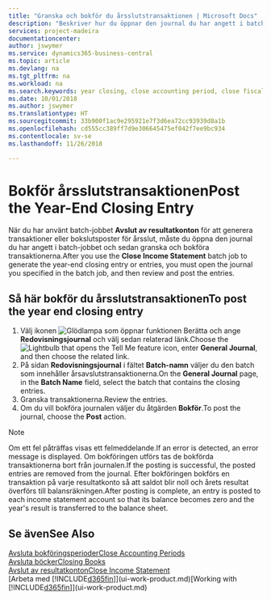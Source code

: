 ```yaml
---
title: "Granska och bokför du årsslutstransaktionen | Microsoft Docs"
description: "Beskriver hur du öppnar den journal du har angett i batch-jobbet Avslut av resultatkonton och sedan granska och bokföra årsslutstransaktionen."
services: project-madeira
documentationcenter: 
author: jswymer
ms.service: dynamics365-business-central
ms.topic: article
ms.devlang: na
ms.tgt_pltfrm: na
ms.workload: na
ms.search.keywords: year closing, close accounting period, close fiscal year, bank account detailed trial balance
ms.date: 10/01/2018
ms.author: jswymer
ms.translationtype: HT
ms.sourcegitcommit: 33b900f1ac9e295921e7f3d6ea72cc93939d8a1b
ms.openlocfilehash: cd555cc389ff7d9e306645475ef042f7ee9bc934
ms.contentlocale: sv-se
ms.lasthandoff: 11/26/2018

---
```

# <a name="post-the-year-end-closing-entry"></a><span data-ttu-id="ed661-103">Bokför årsslutstransaktionen</span><span class="sxs-lookup"><span data-stu-id="ed661-103">Post the Year-End Closing Entry</span></span>
<span data-ttu-id="ed661-104">När du har använt batch-jobbet **Avslut av resultatkonton** för att generera transaktioner eller bokslutsposter för årsslut, måste du öppna den journal du har angett i batch-jobbet och sedan granska och bokföra transaktionerna.</span><span class="sxs-lookup"><span data-stu-id="ed661-104">After you use the **Close Income Statement** batch job to generate the year-end closing entry or entries, you must open the journal you specified in the batch job, and then review and post the entries.</span></span>

## <a name="to-post-the-year-end-closing-entry"></a><span data-ttu-id="ed661-105">Så här bokför du årsslutstransaktionen</span><span class="sxs-lookup"><span data-stu-id="ed661-105">To post the year end closing entry</span></span>
1. <span data-ttu-id="ed661-106">Välj ikonen ![Glödlampa som öppnar funktionen Berätta](media/ui-search/search_small.png "Berätta vad du vill göra") och ange **Redovisningsjournal** och välj sedan relaterad länk.</span><span class="sxs-lookup"><span data-stu-id="ed661-106">Choose the ![Lightbulb that opens the Tell Me feature](media/ui-search/search_small.png "Tell me what you want to do") icon, enter **General Journal**, and then choose the related link.</span></span>
2. <span data-ttu-id="ed661-107">På sidan **Redovisningsjournal** i fältet **Batch-namn** väljer du den batch som innehåller årsavslutstransaktionerna.</span><span class="sxs-lookup"><span data-stu-id="ed661-107">On the **General Journal** page, in the **Batch Name** field, select the batch that contains the closing entries.</span></span>
3. <span data-ttu-id="ed661-108">Granska transaktionerna.</span><span class="sxs-lookup"><span data-stu-id="ed661-108">Review the entries.</span></span>
4. <span data-ttu-id="ed661-109">Om du vill bokföra journalen väljer du åtgärden **Bokför**.</span><span class="sxs-lookup"><span data-stu-id="ed661-109">To post the journal, choose the **Post** action.</span></span>

> [!NOTE]  
>   <span data-ttu-id="ed661-110">Om ett fel påträffas visas ett felmeddelande.</span><span class="sxs-lookup"><span data-stu-id="ed661-110">If an error is detected, an error message is displayed.</span></span> <span data-ttu-id="ed661-111">Om bokföringen utförs tas de bokförda transaktionerna bort från journalen.</span><span class="sxs-lookup"><span data-stu-id="ed661-111">If the posting is successful, the posted entries are removed from the journal.</span></span> <span data-ttu-id="ed661-112">Efter bokföringen bokförs en transaktion på varje resultatkonto så att saldot blir noll och årets resultat överförs till balansräkningen.</span><span class="sxs-lookup"><span data-stu-id="ed661-112">After posting is complete, an entry is posted to each income statement account so that its balance becomes zero and the year's result is transferred to the balance sheet.</span></span>

## <a name="see-also"></a><span data-ttu-id="ed661-113">Se även</span><span class="sxs-lookup"><span data-stu-id="ed661-113">See Also</span></span>
[<span data-ttu-id="ed661-114">Avsluta bokföringsperioder</span><span class="sxs-lookup"><span data-stu-id="ed661-114">Close Accounting Periods</span></span>](year-close-account-periods.md)  
[<span data-ttu-id="ed661-115">Avsluta böcker</span><span class="sxs-lookup"><span data-stu-id="ed661-115">Closing Books</span></span>](year-close-books.md)  
[<span data-ttu-id="ed661-116">Avslut av resultatkonton</span><span class="sxs-lookup"><span data-stu-id="ed661-116">Close Income Statement</span></span>](year-close-income-statement.md)  
<span data-ttu-id="ed661-117">[Arbeta med [!INCLUDE[d365fin](includes/d365fin_md.md)]](ui-work-product.md)</span><span class="sxs-lookup"><span data-stu-id="ed661-117">[Working with [!INCLUDE[d365fin](includes/d365fin_md.md)]](ui-work-product.md)</span></span>

